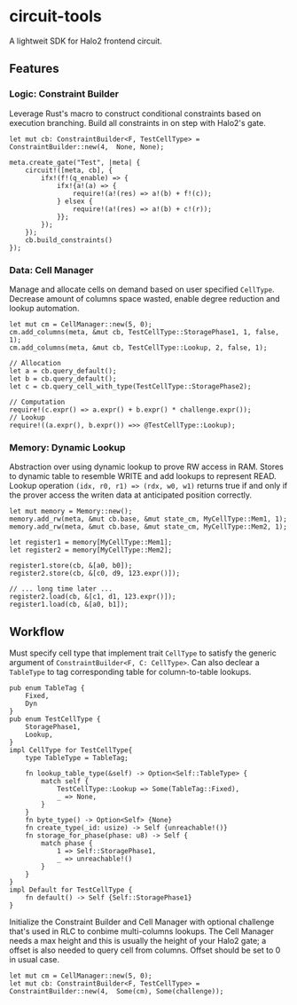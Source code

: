 # circuit-tools
A lightweit SDK for Halo2 frontend circuit.
## Features
### Logic: Constraint Builder
Leverage Rust's macro to construct conditional constraints based on execution branching. Build all constraints in on step with Halo2's gate.
```
let mut cb: ConstraintBuilder<F, TestCellType> =  ConstraintBuilder::new(4,  None, None);

meta.create_gate("Test", |meta| {
    circuit!([meta, cb], {
        ifx!(f!(q_enable) => {
            ifx!{a!(a) => {
                require!(a!(res) => a!(b) + f!(c)); 
            } elsex {
                require!(a!(res) => a!(b) + c!(r));  
            }};
        });
    });
    cb.build_constraints()
});
```
### Data: Cell Manager
Manage and allocate cells on demand based on user specified `CellType`. Decrease amount of columns space wasted, enable degree reduction and lookup automation.
```
let mut cm = CellManager::new(5, 0);
cm.add_columns(meta, &mut cb, TestCellType::StoragePhase1, 1, false, 1);
cm.add_columns(meta, &mut cb, TestCellType::Lookup, 2, false, 1);

// Allocation
let a = cb.query_default();
let b = cb.query_default();
let c = cb.query_cell_with_type(TestCellType::StoragePhase2);

// Computation
require!(c.expr() => a.expr() + b.expr() * challenge.expr());
// Lookup
require!((a.expr(), b.expr()) =>> @TestCellType::Lookup);

```
### Memory: Dynamic Lookup
Abstraction over using dynamic lookup to prove RW access in RAM. Stores to dynamic table to resemble WRITE and add lookups to represent READ. Lookup operation `(idx, r0, r1) => (rdx, w0, w1)` returns true if and only if the prover access the writen data at anticipated position correctly.
```
let mut memory = Memory::new();
memory.add_rw(meta, &mut cb.base, &mut state_cm, MyCellType::Mem1, 1);
memory.add_rw(meta, &mut cb.base, &mut state_cm, MyCellType::Mem2, 1);

let register1 = memory[MyCellType::Mem1];
let register2 = memory[MyCellType::Mem2];

register1.store(cb, &[a0, b0]);
register2.store(cb, &[c0, d9, 123.expr()]);

// ... long time later ...
register2.load(cb, &[c1, d1, 123.expr()]);
register1.load(cb, &[a0, b1]);

```
## Workflow
Must specify cell type that implement trait `CellType` to satisfy the generic argument of `ConstraintBuilder<F, C: CellType>`. Can also declear a `TableType` to tag corresponding table for column-to-table lookups.
```
pub enum TableTag {
    Fixed,
    Dyn
}
pub enum TestCellType {
    StoragePhase1,
    Lookup,
}
impl CellType for TestCellType{
    type TableType = TableTag;

    fn lookup_table_type(&self) -> Option<Self::TableType> {
        match self {
            TestCellType::Lookup => Some(TableTag::Fixed),
            _ => None,
        }
    }
    fn byte_type() -> Option<Self> {None}
    fn create_type(_id: usize) -> Self {unreachable!()}
    fn storage_for_phase(phase: u8) -> Self {
        match phase {
            1 => Self::StoragePhase1,
            _ => unreachable!()
        }
    }
}
impl Default for TestCellType {
    fn default() -> Self {Self::StoragePhase1}
}
```
Initialize the Constraint Builder and Cell Manager with optional challenge that's used in RLC to conbime multi-columns lookups. The Cell Manager needs a max height and this is usually the height of your Halo2 gate; a offset is also needed to query cell from columns. Offset should be set to 0 in usual case.
```
let mut cm = CellManager::new(5, 0);
let mut cb: ConstraintBuilder<F, TestCellType> =  ConstraintBuilder::new(4,  Some(cm), Some(challenge));

```
